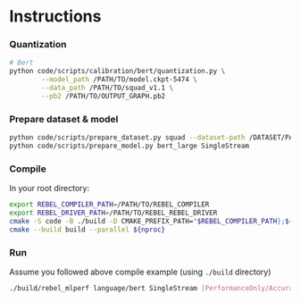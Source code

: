 # Instructions

### Quantization

```sh
# Bert 
python code/scripts/calibration/bert/quantization.py \
        --model_path /PATH/TO/model.ckpt-5474 \
        --data_path /PATH/TO/squad_v1.1 \
        --pb2 /PATH/TO/OUTPUT_GRAPH.pb2
```

### Prepare dataset & model

```sh
python code/scripts/prepare_dataset.py squad --dataset-path /DATASET/PATH
python code/scripts/prepare_model.py bert_large SingleStream
```

### Compile

In your root directory:

```sh
export REBEL_COMPILER_PATH=/PATH/TO/REBEL_COMPILER
export REBEL_DRIVER_PATH=/PATH/TO/REBEL_REBEL_DRIVER
cmake -S code -B ./build -D CMAKE_PREFIX_PATH="$REBEL_COMPILER_PATH};${REBEL_DRIVER_PATH}"
cmake --build build --parallel ${nproc}
```

### Run

Assume you followed above compile example (using `./build` directory)

```sh
./build/rebel_mlperf language/bert SingleStream [PerformanceOnly/AccuracyOnly]
```
